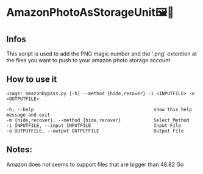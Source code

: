 # AmazonPhotoAsStorageUnit:framed_picture::floppy_disk:
## Infos
This script is used to add the PNG magic number and the '.png' extention at the files you want to push to your amazon photo storage account

## How to use it 
```
usage: amazonbypass.py [-h] --method {hide,recover} -i <INPUTFILE> -o <OUTPUTFILE>

-h, --help                                            show this help message and exit
-m {hide,recover}, --method {hide,recover}            Select Method
-i INPUTFILE, --input INPUTFILE                       Input File
-o OUTPUTFILE, --output OUTPUTFILE                    Output File
```
## Notes:
Amazon does not seems to support files that are bigger than 48.82 Go
